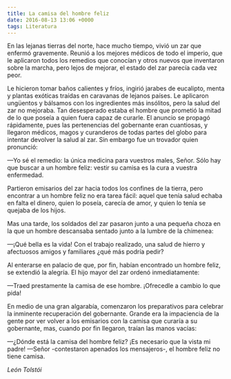 ```yaml
---
title: La camisa del hombre feliz
date: 2016-08-13 13:06 +0000
tags: Literatura
---
```


En las lejanas tierras del norte, hace mucho tiempo, vivió un zar que enfermó gravemente. Reunió a los mejores médicos de todo el imperio, que le aplicaron todos los remedios que conocían y otros nuevos que inventaron sobre la marcha, pero lejos de mejorar, el estado del zar parecía cada vez peor.

Le hicieron tomar baños calientes y fríos, ingirió jarabes de eucalipto, menta y plantas exóticas traídas en caravanas de lejanos países. Le aplicaron ungüentos y bálsamos con los ingredientes más insólitos, pero la salud del zar no mejoraba. Tan desesperado estaba el hombre que prometió la mitad de lo que poseía a quien fuera capaz de curarle. El anuncio se propagó rápidamente, pues las pertenencias del gobernante eran cuantiosas, y llegaron médicos, magos y curanderos de todas partes del globo para intentar devolver la salud al zar. Sin embargo fue un trovador quien pronunció:

—Yo sé el remedio: la única medicina para vuestros males, Señor. Sólo hay que buscar a un hombre feliz: vestir su camisa es la cura a vuestra enfermedad.

Partieron emisarios del zar hacia todos los confines de la tierra, pero encontrar a un hombre feliz no era tarea fácil: aquel que tenía salud echaba en falta el dinero, quien lo poseía, carecía de amor, y quien lo tenía se quejaba de los hijos.

Mas una tarde, los soldados del zar pasaron junto a una pequeña choza en la que un hombre descansaba sentado junto a la lumbre de la chimenea:

—¡Qué bella es la vida! Con el trabajo realizado, una salud de hierro y afectuosos amigos y familiares ¿qué más podría pedir?

Al enterarse en palacio de que, por fin, habían encontrado un hombre feliz, se extendió la alegría. El hijo mayor del zar ordenó inmediatamente:

—Traed prestamente la camisa de ese hombre. ¡Ofrecedle a cambio lo que pida!

En medio de una gran algarabía, comenzaron los preparativos para celebrar la inminente recuperación del gobernante. Grande era la impaciencia de la gente por ver volver a los emisarios con la camisa que curaría a su gobernante, mas, cuando por fin llegaron, traían las manos vacías:

—¿Dónde está la camisa del hombre feliz? ¡Es necesario que la vista mi padre!
—Señor -contestaron apenados los mensajeros-, el hombre feliz no tiene camisa.

<em>León Tolstói</em>